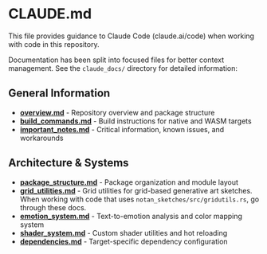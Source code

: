 # CLAUDE.md

This file provides guidance to Claude Code (claude.ai/code) when working with code in this repository.

Documentation has been split into focused files for better context management. See the `claude_docs/` directory for detailed information:

## General Information
- **[overview.md](claude_docs/overview.md)** - Repository overview and package structure
- **[build_commands.md](claude_docs/build_commands.md)** - Build instructions for native and WASM targets
- **[important_notes.md](claude_docs/important_notes.md)** - Critical information, known issues, and workarounds

## Architecture & Systems
- **[package_structure.md](claude_docs/package_structure.md)** - Package organization and module layout
- **[grid_utilities.md](claude_docs/grid_utilities.md)** - Grid utilities for grid-based generative art sketches. When working with code that uses `notan_sketches/src/gridutils.rs`, go through these docs.
- **[emotion_system.md](claude_docs/emotion_system.md)** - Text-to-emotion analysis and color mapping system
- **[shader_system.md](claude_docs/shader_system.md)** - Custom shader utilities and hot reloading
- **[dependencies.md](claude_docs/dependencies.md)** - Target-specific dependency configuration
